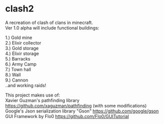 # clash2
A recreation of clash of clans in minecraft.      
Ver 1.0 alpha will include functional buildings:   
   
1.) Gold mine   
2.) Elixir collector   
3.) Gold storage   
4.) Elixir storage   
5.) Barracks   
6.) Army Camp   
7.) Town hall   
8.) Wall   
9.) Cannon   
..and working raids!   
      
This project makes use of:   
Xavier Guzman's pathfinding library https://github.com/xaguzman/pathfinding (with some modifications)   
Google's Json serialization library "Gson" https://github.com/google/gson   
GUI Framework by Flo0 https://github.com/Flo0/GUITutorial   
   
